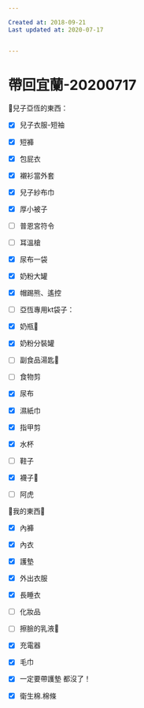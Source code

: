 ```yaml
---

Created at: 2018-09-21
Last updated at: 2020-07-17


---
```


# 帶回宜蘭-20200717


👦兒子亞恆的東西：

- [x] 兒子衣服-短袖
- [x] 短褲
- [x] 包屁衣
- [x] 襯衫當外套
- [x] 兒子紗布巾
- [x] 厚小被子
- [ ] 普恩宮符令
- [ ] 耳溫槍
- [x] 尿布一袋
- [x] 奶粉大罐
- [x] 帽踢熊、遙控

- [ ] 亞恆專用kt袋子：
- [x] 奶瓶🍼
- [x] 奶粉分裝罐
- [ ] 副食品湯匙🥄
- [ ] 食物剪
- [x] 尿布
- [x] 濕紙巾
- [x] 指甲剪
- [x] 水杯
- [ ] 鞋子
- [x] 襪子🧦
- [ ] 阿虎

🥨我的東西🥨
- [x] 內褲
- [x] 內衣
- [x] 護墊
- [x] 外出衣服
- [x] 長睡衣
- [ ] 化妝品
- [ ] 擦臉的乳液🧴
- [x] 充電器
- [x] 毛巾
- [x] 一定要帶護墊 都沒了！
- [x] 衛生棉.棉條

